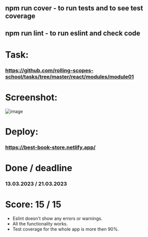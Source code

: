 ## npm run cover - to run tests and to see test coverage

## npm run lint - to run eslint and check code

# Task: 
### https://github.com/rolling-scopes-school/tasks/tree/master/react/modules/module01

# Screenshot:
![image](https://user-images.githubusercontent.com/88984698/224647044-745481da-7ff1-4f84-bd39-fede596cb8d6.png)
  
# Deploy: 
### https://best-book-store.netlify.app/

# Done / deadline
### 13.03.2023 / 21.03.2023

# Score: 15 / 15
   
- Eslint doesn't show any errors or warnings.
- All the functionality works.
- Test coverage for the whole app is more then 90%.
